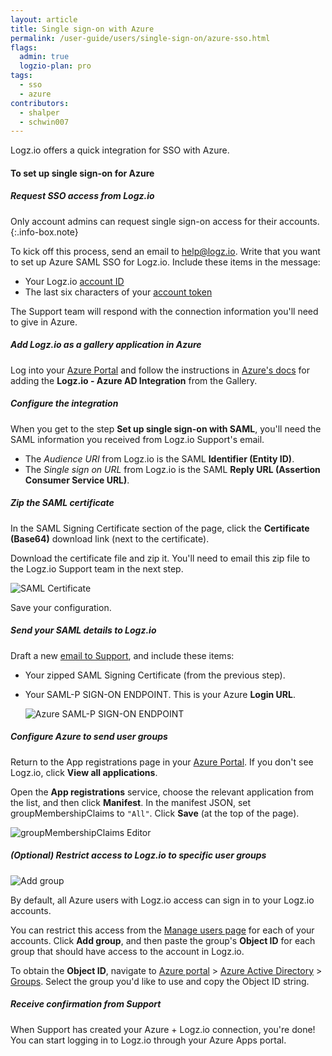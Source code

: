 ```yaml
---
layout: article
title: Single sign-on with Azure
permalink: /user-guide/users/single-sign-on/azure-sso.html
flags:
  admin: true
  logzio-plan: pro
tags:
  - sso
  - azure
contributors:
  - shalper
  - schwin007
---
```


Logz.io offers a quick integration for SSO with Azure.

#### To set up single sign-on for Azure

<div class="tasklist">

##### Request SSO access from Logz.io

Only account admins can request single sign-on access for their accounts.
{:.info-box.note}

To kick off this process, send an email to [help@logz.io](mailto:help@logz.io).
Write that you want to set up Azure SAML SSO for Logz.io.
Include these items in the message:

* Your Logz.io [account ID]({{site.baseurl}}/user-guide/accounts/finding-your-account-id.html)
* The last six characters of your [account token](https://app.logz.io/#/dashboard/settings/manage-accounts)

The Support team will respond with the connection information you'll need to give in Azure.

##### Add Logz.io as a gallery application in Azure

Log into your [Azure Portal](https://portal.azure.com/) and follow the instructions in [Azure's docs](https://docs.microsoft.com/en-us/azure/active-directory/saas-apps/logzio-cloud-observability-for-engineers-tutorial) for adding the **Logz.io - Azure AD Integration** from the  Gallery.

##### Configure the integration

When you get to the step **Set up single sign-on with SAML**, you'll need the SAML information you received from Logz.io Support's email.

* The _Audience URI_ from Logz.io is the SAML **Identifier (Entity ID)**.
* The _Single sign on URL_ from Logz.io is the SAML **Reply URL (Assertion Consumer Service URL)**.

##### Zip the SAML certificate

In the SAML Signing Certificate section of the page,
click the **Certificate (Base64)** download link (next to the certificate).

Download the certificate file and zip it.
You'll need to email this zip file to the Logz.io Support team in the next step.

![SAML Certificate](https://dytvr9ot2sszz.cloudfront.net/logz-docs/sso-providers/azure/azure-cer.png)

Save your configuration.

##### Send your SAML details to Logz.io

Draft a new [email to Support](mailto:help@logz.io), and include these items:

* Your zipped SAML Signing Certificate (from the previous step).
* Your SAML-P SIGN-ON ENDPOINT.
  This is your Azure **Login URL**.

  ![Azure SAML-P SIGN-ON ENDPOINT](https://dytvr9ot2sszz.cloudfront.net/logz-docs/sso-providers/azure/azure-login.png)


##### Configure Azure to send user groups

Return to the App registrations page in your [Azure Portal](https://portal.azure.com/).
If you don't see Logz.io, click **View all applications**.

Open the **App registrations** service, choose the relevant application from the list, and then click **Manifest**.
In the manifest JSON, set groupMembershipClaims to `"All"`.
Click **Save** (at the top of the page).

![groupMembershipClaims Editor](https://dytvr9ot2sszz.cloudfront.net/logz-docs/sso-providers/azure/azure-groupmembershipclaim.png)

##### _(Optional)_ Restrict access to Logz.io to specific user groups

![Add group](https://dytvr9ot2sszz.cloudfront.net/logz-docs/access-and-authentication/manage-users-groups.png)

By default, all Azure users with Logz.io access can sign in to your Logz.io accounts.

You can restrict this access from the [Manage users page](https://app.logz.io/#/dashboard/settings/manage-users) for each of your accounts.
Click **Add group**, and then paste the group's **Object ID** for each group that should have access to the account in Logz.io.

To obtain the **Object ID**, navigate to [Azure portal](https://portal.azure.com/) > [Azure Active Directory](https://portal.azure.com/#blade/Microsoft_AAD_IAM/ActiveDirectoryMenuBlade/Overview) > [Groups](https://portal.azure.com/#blade/Microsoft_AAD_IAM/GroupsManagementMenuBlade/AllGroups). Select the group you'd like to use and copy the Object ID string.


##### Receive confirmation from Support

When Support has created your Azure + Logz.io connection, you're done!
You can start logging in to Logz.io through your Azure Apps portal.

</div>
